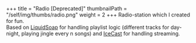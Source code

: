 +++
title = "Radio [Deprecated]"
thumbnailPath = "/self/img/thumbs/radio.png"
weight = 2
+++
Radio-station which I created for fun.  
Based on [LiquidSoap](https://www.liquidsoap.info/) for handling playlist logic (different tracks for day-night, 
playing jingle every n songs) and [IceCast](https://icecast.org/) for handling streaming.

